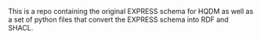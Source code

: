 This is a repo containing the original EXPRESS schema for HQDM as well as a set of python files that convert the EXPRESS schema into RDF and SHACL.
